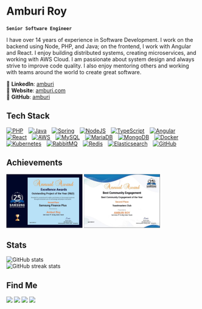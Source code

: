 # Amburi Roy

**`Senior Software Engineer`**

I have over 14 years of experience in Software Development. I work on the backend using Node, PHP, and Java; on the frontend, I work with Angular and React. I enjoy building distributed systems, creating microservices, and working with AWS Cloud. I am passionate about system design and always strive to improve code quality. I also enjoy mentoring others and working with teams around the world to create great software.

🔗 **LinkedIn**: [amburi](https://www.linkedin.com/in/amburi/)  
🔗 **Website**: [amburi.com](https://amburi.com/)  
🔗 **GitHub**: [amburi](https://github.com/amburi)


## Tech Stack

<p align="left">
  <a href="https://www.php.net/" target="_blank" rel="noreferrer"><img alt="PHP" width="30px" style="padding-right:10px;" src="https://cdn.jsdelivr.net/gh/devicons/devicon/icons/php/php-original.svg" /></a>
  <a href="https://www.java.com/" target="_blank" rel="noreferrer"><img alt="Java" width="30px" style="padding-right:10px;" src="https://cdn.jsdelivr.net/gh/devicons/devicon/icons/java/java-original.svg"/></a>
  <a href="https://spring.io/" target="_blank" rel="noreferrer"><img alt="Spring" width="30px" style="padding-right:10px;" src="https://cdn.jsdelivr.net/gh/devicons/devicon/icons/spring/spring-original.svg" /></a>
  <a href="https://nodejs.org/" target="_blank" rel="noreferrer"><img alt="NodeJS" width="30px" style="padding-right:10px;" src="https://cdn.jsdelivr.net/gh/devicons/devicon/icons/nodejs/nodejs-original.svg" /></a>
  <a href="https://www.typescriptlang.org/" target="_blank" rel="noreferrer"><img alt="TypeScript" width="30px" style="padding-right:10px;" src="https://cdn.jsdelivr.net/gh/devicons/devicon/icons/typescript/typescript-plain.svg" /></a>
  <a href="https://angular.io/" target="_blank" rel="noreferrer"><img alt="Angular" width="30px" style="padding-right:10px;" src="https://cdn.jsdelivr.net/gh/devicons/devicon/icons/angularjs/angularjs-plain.svg" /></a>
  <a href="https://reactjs.org/" target="_blank" rel="noreferrer"><img alt="React" width="30px" style="padding-right:10px;" src="https://cdn.jsdelivr.net/gh/devicons/devicon/icons/react/react-original.svg" /></a>
  <a href="https://aws.amazon.com/" target="_blank" rel="noreferrer"><img alt="AWS" width="30px" style="padding-right:10px;" src="https://cdn.jsdelivr.net/gh/devicons/devicon/icons/amazonwebservices/amazonwebservices-original-wordmark.svg" /></a>
  <a href="https://www.mysql.com/" target="_blank" rel="noreferrer"><img alt="MySQL" width="30px" style="padding-right:10px;" src="https://cdn.jsdelivr.net/gh/devicons/devicon/icons/mysql/mysql-original.svg" /></a>
  <a href="https://mariadb.org/" target="_blank" rel="noreferrer"><img alt="MariaDB" width="30px" style="padding-right:10px;" src="https://cdn.jsdelivr.net/gh/devicons/devicon/icons/mariadb/mariadb-original.svg" /></a>
  <a href="https://www.mongodb.com/" target="_blank" rel="noreferrer"><img alt="MongoDB" width="30px" style="padding-right:10px;" src="https://cdn.jsdelivr.net/gh/devicons/devicon/icons/mongodb/mongodb-original.svg" /></a>
  <a href="https://www.docker.com/" target="_blank" rel="noreferrer"><img alt="Docker" width="30px" style="padding-right:10px;" src="https://cdn.jsdelivr.net/gh/devicons/devicon/icons/docker/docker-original.svg" /></a>
  <a href="https://kubernetes.io/" target="_blank" rel="noreferrer"><img alt="Kubernetes" width="30px" style="padding-right:10px;" src="https://cdn.jsdelivr.net/gh/devicons/devicon/icons/kubernetes/kubernetes-plain.svg" /></a>
  <a href="https://www.rabbitmq.com/" target="_blank" rel="noreferrer"><img alt="RabbitMQ" width="30px" style="padding-right:10px;" src="https://cdn.jsdelivr.net/gh/devicons/devicon/icons/rabbitmq/rabbitmq-original.svg" /></a>
  <a href="https://redis.io/" target="_blank" rel="noreferrer"><img alt="Redis" width="30px" style="padding-right:10px;" src="https://cdn.jsdelivr.net/gh/devicons/devicon/icons/redis/redis-original.svg" /></a>
  <a href="https://www.elastic.co/" target="_blank" rel="noreferrer"><img alt="Elasticsearch" width="30px" style="padding-right:10px;" src="https://cdn.jsdelivr.net/gh/devicons/devicon/icons/elasticsearch/elasticsearch-original.svg" /></a>
  <a href="https://github.com/" target="_blank" rel="noreferrer"><img alt="GitHub" width="30px" style="padding-right:10px;" src="https://cdn.jsdelivr.net/gh/devicons/devicon/icons/github/github-original.svg" /></a>
</p>

## Achievements

<p align="left">
  <img src="image.jpeg" width="200" />
  <img src="image-1.jpeg" width="200" />
</p>

## Stats

![GitHub stats](https://github-readme-stats.vercel.app/api?username=amburi&show_icons=true&count_private=true)  
![GitHub streak stats](https://streak-stats.demolab.com/?user=amburi)  

## Find Me

<p align="left"> 
  <a href="https://www.github.com/amburi" target="_blank" rel="noreferrer"><img src="https://raw.githubusercontent.com/danielcranney/readme-generator/main/public/icons/socials/github.svg" width="25px" /></a> 
  <a href="https://www.linkedin.com/in/amburi" target="_blank" rel="noreferrer"><img src="https://raw.githubusercontent.com/danielcranney/readme-generator/main/public/icons/socials/linkedin.svg" width="25px" /></a> 
  <a href="https://www.dev.to/amburi" target="_blank" rel="noreferrer"><img src="https://raw.githubusercontent.com/danielcranney/readme-generator/main/public/icons/socials/devdotto.svg" width="25px" /></a> 
  <a href="https://www.youtube.com/@TechAmburi" target="_blank" rel="noreferrer"><img src="https://raw.githubusercontent.com/danielcranney/readme-generator/main/public/icons/socials/youtube.svg" width="25px" /></a>
</p>

